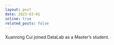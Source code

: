 ```yaml
---
layout: post
date: 2023-03-01
inline: true
related_posts: false
---
```


Xuanrong Cui joined DataLab as a Master’s student.